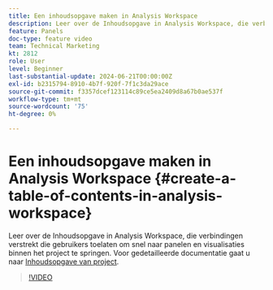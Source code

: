 ```yaml
---
title: Een inhoudsopgave maken in Analysis Workspace
description: Leer over de Inhoudsopgave in Analysis Workspace, die verbindingen verstrekt die gebruikers toelaten om snel naar panelen en visualisaties binnen het project te springen.
feature: Panels
doc-type: feature video
team: Technical Marketing
kt: 2812
role: User
level: Beginner
last-substantial-update: 2024-06-21T00:00:00Z
exl-id: b2315794-8910-4b7f-920f-7f1c3da29ace
source-git-commit: f3357dcef123114c89ce5ea2409d8a67b0ae537f
workflow-type: tm+mt
source-wordcount: '75'
ht-degree: 0%

---
```


# Een inhoudsopgave maken in Analysis Workspace {#create-a-table-of-contents-in-analysis-workspace}

Leer over de Inhoudsopgave in Analysis Workspace, die verbindingen verstrekt die gebruikers toelaten om snel naar panelen en visualisaties binnen het project te springen. Voor gedetailleerde documentatie gaat u naar [Inhoudsopgave van project](https://experienceleague.adobe.com/en/docs/analytics/analyze/analysis-workspace/build-workspace-project/project-table-of-contents).

>[!VIDEO](https://video.tv.adobe.com/v/26990/?quality=12&learn=on)
